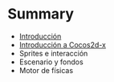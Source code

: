 # Summary

* [Introducción](README.md)
* [Introducción a Cocos2d-x](introduccion_a_cocos2d-x.md)
* Sprites e interacción
* Escenario y fondos
* Motor de físicas

